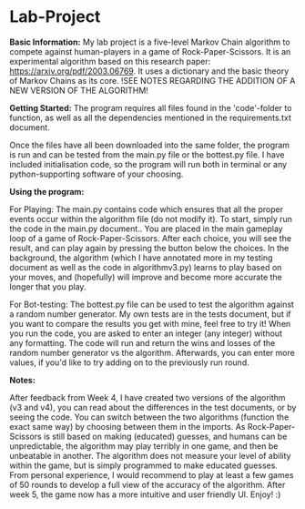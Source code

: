 # Lab-Project
**Basic Information:**
My lab project is a five-level Markov Chain algorithm to compete against human-players in a game of Rock-Paper-Scissors.
It is an experimental algorithm based on this research paper: https://arxiv.org/pdf/2003.06769. It uses a dictionary and the basic theory of Markov Chains as its core.
!SEE NOTES REGARDING THE ADDITION OF A NEW VERSION OF THE ALGORITHM!


**Getting Started:**
The program requires all files found in the 'code'-folder to function, as well as all the dependencies mentioned in the requirements.txt document.

Once the files have all been downloaded into the same folder, the program is run and can be tested from the main.py file or the bottest.py file. 
I have included initialisation code, so the program will run both in terminal or any python-supporting software of your choosing.


**Using the program:**

For Playing:
The main.py contains code which ensures that all the proper events occur within the algorithm file (do not modify it).
To start, simply run the code in the main.py document..
You are placed in the main gameplay loop of a game of Rock-Paper-Scissors. After each choice, you will see the result, and can play again by pressing the button below the choices.
In the background, the algorithm (which I have annotated more in my testing document as well as the code in algorithmv3.py) learns to play based on your moves,
and (hopefully) will improve and become more accurate the longer that you play. 

For Bot-testing:
The bottest.py file can be used to test the algorithm against a random number generator. My own tests are in the tests document, but if you want to compare the results you get with mine, 
feel free to try it!
When you run the code, you are asked to enter an integer (any integer) without any formatting.
The code will run and return the wins and losses of the random number generator vs the algorithm. Afterwards, you can enter more values, if you'd like to try adding on to the previously run round.

**Notes:**

After feedback from Week 4, I have created two versions of the algorithm (v3 and v4), you can read about the differences in the test documents, or by seeing the code. You can switch between the two algorithms (function the exact same way) by choosing between them in the imports.
As Rock-Paper-Scissors is still based on making (educated) guesses, and humans can be unpredictable, the algorithm may play terribly in one game,
and then be unbeatable in another. The algorithm does not measure your level of ability within the game, but is simply programmed to make educated guesses.
From personal experience, I would recommend to play at least a few games of 50 rounds to develop a full view of the accuracy of the algorithm.
After week 5, the game now has a more intuitive and user friendly UI. Enjoy! :)
